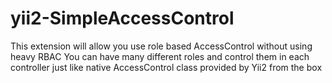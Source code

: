 # yii2-SimpleAccessControl
This extension will allow you use role based AccessControl without using heavy RBAC
You can have many different roles and control them in each controller just like native AccessControl class provided by Yii2 from the box